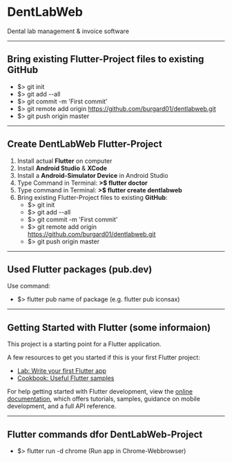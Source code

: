 # DentLabWeb

Dental lab management & invoice software

---

## Bring existing Flutter-Project files to existing GitHub

- $> git init
- $> git add --all
- $> git commit -m 'First commit'
- $> git remote add origin https://github.com/burgard01/dentlabweb.git
- $> git push origin master

---

## Create DentLabWeb Flutter-Project

1. Install actual **Flutter** on computer
2. Install **Android Studio** & **XCode**
3. Install a **Android-Simulator Device** in Android Studio
4. Type Command in Terminal: **>$ flutter doctor**
5. Type command in Terminal: **>$ flutter create dentlabweb**
6. Bring existing Flutter-Project files to existing **GitHub**:
   - $> git init
   - $> git add --all
   - $> git commit -m 'First commit'
   - $> git remote add origin https://github.com/burgard01/dentlabweb.git
   - $> git push origin master 

---

## Used Flutter packages (pub.dev)

Use command: 
- $> flutter pub name of package (e.g. flutter pub iconsax)
 

---

## Getting Started with Flutter (some informaion)

This project is a starting point for a Flutter application.

A few resources to get you started if this is your first Flutter project:

- [Lab: Write your first Flutter app](https://docs.flutter.dev/get-started/codelab)
- [Cookbook: Useful Flutter samples](https://docs.flutter.dev/cookbook)

For help getting started with Flutter development, view the
[online documentation](https://docs.flutter.dev/), which offers tutorials,
samples, guidance on mobile development, and a full API reference.

---

## Flutter commands dfor DentLabWeb-Project

- $> flutter run -d chrome (Run app in Chrome-Webbrowser)